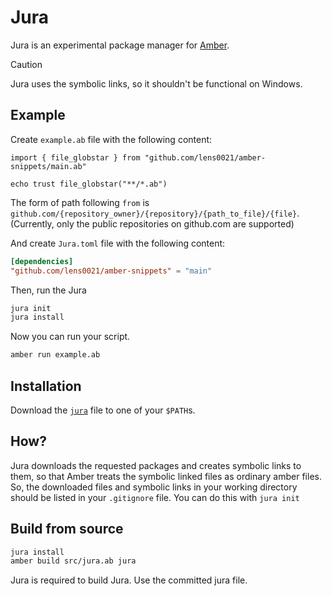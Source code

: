 # Jura

Jura is an experimental package manager for [Amber].

> [!CAUTION]
> Jura uses the symbolic links, so it shouldn't be functional on Windows.

## Example

Create `example.ab` file with the following content:

```ab
import { file_globstar } from "github.com/lens0021/amber-snippets/main.ab"

echo trust file_globstar("**/*.ab")
```

The form of path following `from` is `github.com/{repository_owner}/{repository}/{path_to_file}/{file}`.
(Currently, only the public repositories on github.com are supported)

And create `Jura.toml` file with the following content:

```toml
[dependencies]
"github.com/lens0021/amber-snippets" = "main"
```

Then, run the Jura

```bash
jura init
jura install
```

Now you can run your script.

```bash
amber run example.ab
```

## Installation

Download the [`jura`](./jura) file to one of your `$PATH`s.

## How?

Jura downloads the requested packages and creates symbolic links to them, so that Amber treats the symbolic linked files as ordinary amber files.
So, the downloaded files and symbolic links in your working directory should be listed in your `.gitignore` file. You can do this with `jura init`

## Build from source

```bash
jura install
amber build src/jura.ab jura
```

Jura is required to build Jura. Use the committed jura file.

[amber]: https://github.com/amber-lang/amber
